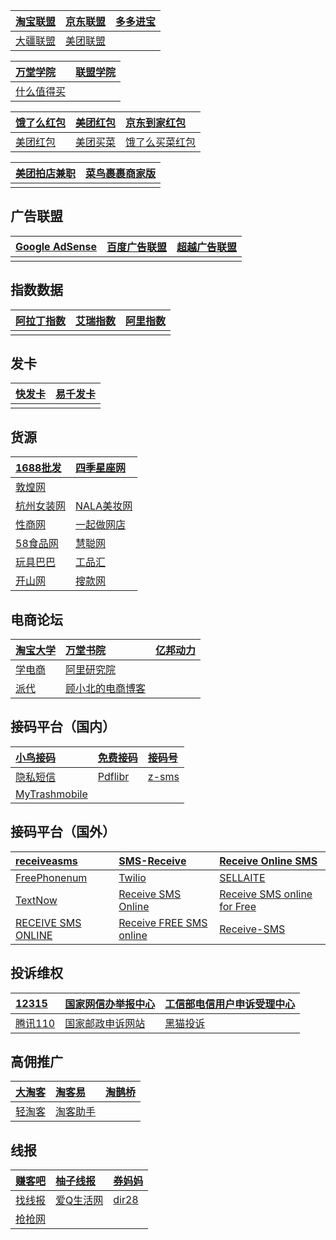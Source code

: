| [淘宝联盟](https://pub.alimama.com/) | [京东联盟](https://union.jd.com/)      | [多多进宝](https://jinbao.pinduoduo.com/) |
| :----------------------------------- | :------------------------------------- | :---------------------------------------- |
| [大疆联盟](https://u.dji.com/)       | [美团联盟](https://union.meituan.com/) |                                           |

| [万堂学院](https://shuyuan.taobao.com/?spm=a2e117.13868764.0.da0f51bf8.6f372030wfayYK) | [联盟学院](https://pub.alimama.com/#!/index?curValue=nav_2) |
| :----------------------------------------------------------- | :---------------------------------------------------------- |
| [什么值得买](https://www.smzdm.com/)                         |                                                             |

| [饿了么红包](https://h5.ele.me/fire/water/#refer_id=469638210&refer_code=8c456e269348a146d2c9ef26750cb36f&refer_channel_code=1&refer_channel_type=2) | [美团红包](https://act.meituan.com/clover/page/adunioncps/share_coupon?utmSource=2095&utmMedium=70AE1515D0C4AC96C489B59247CB18F6&access_token=542075FA1AD101F1C9A66CC45D852F8F×tamp=1590708759&requestId=1590708759778196&activity=2TiFNkj9fh&version=1.0) | [京东到家红包](https://fe.imdada.cn/dj_landing/bamboo/share_get_coupon/index.html?taskId=207572&inviterId=5125093&djPin=JD_205049eff207b09&channel=fxfx&channelId=Coupon_list&buttonType=7) |
| :----------------------------------------------------------- | :----------------------------------------------------------- | :----------------------------------------------------------- |
| [美团红包](https://runion.meituan.com/url?key=a144a9fa40a42c55af00214bb4bb3993971&url=https%3A%2F%2Fcube.meituan.com%2Fawp%2Fhfe%2Fblock%2Fa945391288b790d558b7%2F78716%2Findex.html%3Fappkey%3Da144a9fa40a42c55af00214bb4bb3993971%3A10564dingdanxiawaimai&sid=10564dingdanxiawaimai) | [美团买菜](https://i.meituan.com/awp/hfe/block/652c4b9d8a2425a98ca5/92207/index.html?utm_term=70690.cps.38603584&utm_campaign=AffProg&utm_medium=wandie&urpid=70690.161655309417.38603584.0&appkey=a144a9fa40a42c55af00214bb4bb3993971%3A10564dingdanxiawaimai&source=wandie&_rdt=1&utm_source=&utm_content=&noguide=1) | [饿了么买菜红包](https://s.click.ele.me/lChiMqu)             |

| [美团拍店兼职](http://dpurl.cn/UgHRcGxz) | [菜鸟裹裹商家版](https://pocket.bqrdh.com/wp-content/uploads/2021/02/微信图片_20210216145500.png) |
| :--------------------------------------- | :----------------------------------------------------------- |
|                                          |                                                              |

## 广告联盟

| [Google AdSense](https://www.google.cn/adsense/start/) | [百度广告联盟](https://mssp.baidu.com/bqt#/) | [超越广告联盟](http://www.chaoyuelm.com/v/?a=33078) |
| :----------------------------------------------------- | :------------------------------------------- | :-------------------------------------------------- |
|                                                        |                                              |                                                     |

## 指数数据

| [阿拉丁指数](http://www.aldzs.com/) | [艾瑞指数](https://index.iresearch.com.cn/new/#/) | [阿里指数](https://index.1688.com/) |
| :---------------------------------- | :------------------------------------------------ | :---------------------------------- |
|                                     |                                                   |                                     |

## 发卡

| [快发卡](https://www.kuaifaka.com/) | [易千发卡](https://www.yiqianpay.cn/) |
| :---------------------------------- | :------------------------------------ |
|                                     |                                       |

## 货源

| [1688批发](https://www.1688.com/)      | [四季星座网](http://www.571xz.com/)    |
| :------------------------------------- | :------------------------------------- |
| [敦煌网](http://seller.dhgate.com/)    |                                        |
| [杭州女装网](https://www.hznzcn.com/)  | [NALA美妆网](https://www.nala.com.cn/) |
| [性商网](http://www.chinasexq.com/)    | [一起做网店](https://gz.17zwd.com/)    |
| [58食品网](http://www.58food.com/)     | [慧聪网](https://www.hc360.com/)       |
| [玩具巴巴](http://www.toybaba.com/)    | [工品汇](https://www.vipmro.com/)      |
| [开山网](http://www.k3.cn/web/welcome) | [搜款网](https://www.vvic.com/)        |

## 电商论坛

| [淘宝大学](https://daxue.taobao.com/) | [万堂书院](https://shuyuan.taobao.com/)       | [亿邦动力](http://www.ebrun.com/retail/c2c/) |
| :------------------------------------ | :-------------------------------------------- | :------------------------------------------- |
| [学电商](https://xuedianshang.com/)   | [阿里研究院](http://www.aliresearch.com/)     |                                              |
| [派代](http://www.paidai.com/)        | [顾小北的电商博客](http://www.guxiaobei.com/) |                                              |

## 接码平台（国内）

| [小鸟接码](http://www.xnsms.com/)                            | [免费接码](https://mianfeijiema.com/) | [接码号](https://jiemahao.com/) |
| :----------------------------------------------------------- | :------------------------------------ | :------------------------------ |
| [隐私短信](https://www.yinsiduanxin.com/china-phone-number.html) | [Pdflibr](https://www.pdflibr.com/)   | [z-sms](http://z-sms.com/)      |
| [MyTrashmobile](https://zh.mytrashmobile.com/)               |                                       |                                 |

## 接码平台（国外）

| [receiveasms](https://receiveasms.com/)                 | [SMS-Receive](https://sms-receive.net/)               | [Receive Online SMS](http://receiveonlinesms.biz/)      |
| :------------------------------------------------------ | :---------------------------------------------------- | :------------------------------------------------------ |
| [FreePhonenum](https://ch.freephonenum.com/)            | [Twilio](https://www.twilio.com/)                     | [SELLAITE](http://sms.sellaite.com/)                    |
| [TextNow](https://www.textnow.com/)                     | [Receive SMS Online](http://receive-sms-online.com/)  | [Receive SMS online for Free](https://receiveasms.com/) |
| [RECEIVE SMS ONLINE](https://www.receivesmsonline.net/) | [Receive FREE SMS online](http://receivefreesms.com/) | [Receive-SMS](https://receive-sms.com/)                 |

## 投诉维权

| [12315](http://www.12315.cn/)  | [国家网信办举报中心](http://www.12377.cn/)  | [工信部电信用户申诉受理中心](http://dxss.miit.gov.cn/) |
| :----------------------------- | :------------------------------------------ | :----------------------------------------------------- |
| [腾讯110](https://110.qq.com/) | [国家邮政申诉网站](http://sswz.spb.gov.cn/) | [黑猫投诉](https://tousu.sina.com.cn/)                 |

## 高佣推广

| [大淘客](http://www.dataoke.com/)   | [淘客易](http://www.tky.com/)           | [淘鹊桥](http://api2.taoqueqiao.com/) |
| :---------------------------------- | :-------------------------------------- | :------------------------------------ |
| [轻淘客](http://www.qingtaoke.com/) | [淘客助手](http://www.taokezhushou.cn/) |                                       |

## 线报



| [赚客吧](http://www.zuanke8.com/)                | [柚子线报](http://app.youzikuaibao.com/) | [券妈妈](http://www.quanmama.com/) |
| :----------------------------------------------- | :--------------------------------------- | :--------------------------------- |
| [找线报](http://www.taolu5.com/sort/x)           | [爱Q生活网](https://www.iqshw.com/)      | [dir28](https://www.dir28.com/)    |
| [抢抢网](http://www.qiangqiang5.com/sitemap.php) |                                          |                                    |